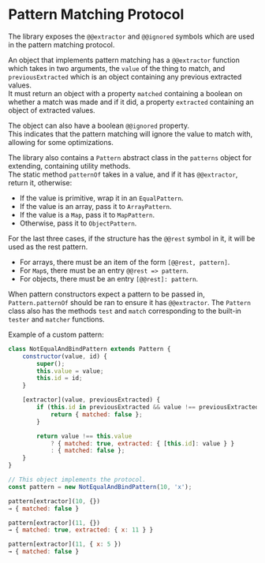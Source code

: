 # Pattern Matching Protocol

The library exposes the `@@extractor` and `@@ignored` symbols which are used in the pattern matching protocol.  

An object that implements pattern matching has a `@@extractor` function which takes in two arguments, the `value` of the thing to match, and `previousExtracted` which is an object containing any previous extracted values.  
It must return an object with a property `matched` containing a boolean on whether a match was made and if it did, a property `extracted` containing an object of extracted values.  

The object can also have a boolean `@@ignored` property.  
This indicates that the pattern matching will ignore the value to match with, allowing for some optimizations.  

The library also contains a `Pattern` abstract class in the `patterns` object for extending, containing utility methods.  
The static method `patternOf` takes in a value, and if it has `@@extractor`, return it, otherwise:

- If the value is primitive, wrap it in an `EqualPattern`.
- If the value is an array, pass it to `ArrayPattern`.
- If the value is a `Map`, pass it to `MapPattern`.
- Otherwise, pass it to `ObjectPattern`.

For the last three cases, if the structure has the `@@rest` symbol in it, it will be used as the rest pattern.  

- For arrays, there must be an item of the form `[@@rest, pattern]`.
- For `Map`s, there must be an entry `@@rest => pattern`.
- For objects, there must be an entry `[@@rest]: pattern`.

When pattern constructors expect a pattern to be passed in, `Pattern.patternOf` should be ran to ensure it has `@@extractor`. 
The `Pattern` class also has the methods `test` and `match` corresponding to the built-in `tester` and `matcher` functions.  

Example of a custom pattern:  

```js
class NotEqualAndBindPattern extends Pattern {
    constructor(value, id) {
        super();
        this.value = value;
        this.id = id;
    }

    [extractor](value, previousExtracted) {
        if (this.id in previousExtracted && value !== previousExtracted[this.id]) {
            return { matched: false };
        }

        return value !== this.value
            ? { matched: true, extracted: { [this.id]: value } }
            : { matched: false };
    }
}

// This object implements the protocol.
const pattern = new NotEqualAndBindPattern(10, 'x');

pattern[extractor](10, {})
→ { matched: false }

pattern[extractor](11, {})
→ { matched: true, extracted: { x: 11 } }

pattern[extractor](11, { x: 5 })
→ { matched: false }
```
